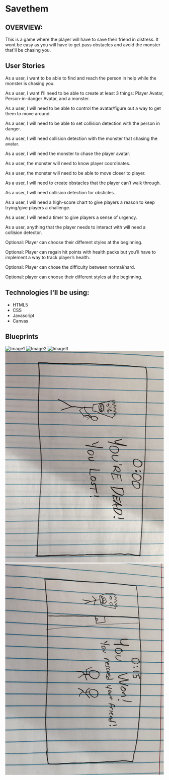 # Savethem

## OVERVIEW: 
This is a game where the player will have to save their friend in distress. It wont be easy as you will have to get pass obstacles and avoid the monster that'll be chasing you.

## User Stories
As a user, i want to be able to find and reach the person in help while the monster is chasing you.

As a user, I want I'll need to be able to create at least 3 things: Player Avatar, Person-in-danger Avatar, and a monster. 

As a user, I will need to be able to control the avatar/figure out a way to get them to move around.

As a user, I will need to be able to set collision detection with the person in danger.

As a user, I will need collision detection with the monster that chasing the avatar.

As a user, I will need the monster to chase the player avatar.

As a user, the monster will need to know player coordinates.

As a user, the monster will need to be able to move closer to player.

As a user, I will need to create obstacles that the player can’t walk through.

As a user, I will need collision detection for obsticles.

As a user, I will need a high-score chart to give players a reason to keep trying/give players a challenge.

As a user, I will need a timer to give players a sense of urgency.

As a user, anything that the player needs to interact with will need a collision detector. 

Optional: Player can choose their different styles at the beginning.

Optional: Player can regain hit points with health packs but you’ll have to implement a way to track player’s health.

Optional: Player can chose the difficulty between normal/hard.

Optional: player can choose their different styles at the beginning.

## Technologies I'll be using:
- HTML5
- CSS
- Javascript
- Canvas

## Blueprints

![Image1](Images/Save_Them_Image_1.jpg)
![Image2](Images/Save_Them_Image_2.jpg)
![Image3](Images/Save_Them_Image_3.jpg)
![Image4](Images/Save_Them_Image_4.jpg)
![Image5](Images/Save_Them_Image_5.jpg)